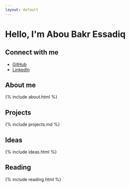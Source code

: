 ```yaml
---
layout: default
---
```


# Hello, I'm Abou Bakr Essadiq

## Connect with me

- [GitHub](https://github.com/aredjil)
- [LinkedIn](https://linkedin.com/in/abou-bakr-essadiq-redjil)

## About me
{% include about.html %}

## Projects
{% include projects.md %}

## Ideas
{% include ideas.html %}

## Reading
{% include reading.html %}

